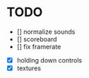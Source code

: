 # TODO #
- [] normalize sounds
- [] scoreboard
- [] fix framerate
- [x] holding down controls
- [x] textures
